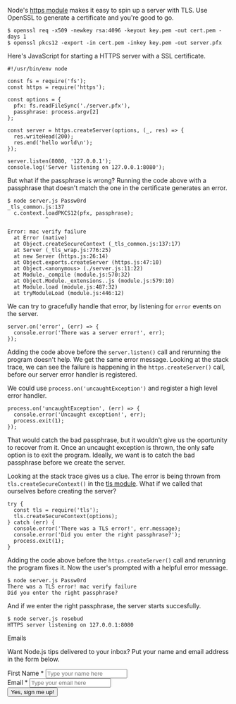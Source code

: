 <!--
title: Validate SSL certificates in Node.js without getting uncaught exceptions
created: 8 April 2017 - 10:25 am
updated: 29 April 2017 - 11:29 am
publish: 29 April 2017
slug: bad-passphrase
tags: nodejs, tls
-->

Node's [https module][https] makes it easy to spin up a server with TLS. Use
OpenSSL to generate a certificate and you're good to go.

    $ openssl req -x509 -newkey rsa:4096 -keyout key.pem -out cert.pem -days 1
    $ openssl pkcs12 -export -in cert.pem -inkey key.pem -out server.pfx

Here's JavaScript for starting a HTTPS server with a SSL certificate.

    #!/usr/bin/env node

    const fs = require('fs');
    const https = require('https');

    const options = {
      pfx: fs.readFileSync('./server.pfx'),
      passphrase: process.argv[2]
    };

    const server = https.createServer(options, (_, res) => {
      res.writeHead(200);
      res.end('hello world\n');
    });

    server.listen(8080, '127.0.0.1');
    console.log('Server listening on 127.0.0.1:8080');

But what if the passphrase is wrong? Running the code above with a passphrase
that doesn't match the one in the certificate generates an error.

    $ node server.js Passw0rd
    _tls_common.js:137
      c.context.loadPKCS12(pfx, passphrase);
                ^

    Error: mac verify failure
      at Error (native)
      at Object.createSecureContext (_tls_common.js:137:17)
      at Server (_tls_wrap.js:776:25)
      at new Server (https.js:26:14)
      at Object.exports.createServer (https.js:47:10)
      at Object.<anonymous> (./server.js:11:22)
      at Module._compile (module.js:570:32)
      at Object.Module._extensions..js (module.js:579:10)
      at Module.load (module.js:487:32)
      at tryModuleLoad (module.js:446:12)

We can try to gracefully handle that error, by listening for `error` events on
the server.

    server.on('error', (err) => {
      console.error('There was a server error!', err);
    });

Adding the code above before the `server.listen()` call and rerunning the
program doesn't help. We get the same error message. Looking at the stack trace,
we can see the failure is happening in the `https.createServer()` call, before
our server error handler is registered.

We could use `process.on('uncaughtException')` and register a high level error
handler.

    process.on('uncaughtException', (err) => {
      console.error('Uncaught exception!', err);
      process.exit(1);
    });

That would catch the bad passphrase, but it wouldn't give us the oportunity to
recover from it. Once an uncaught exception is thrown, the only safe option is
to exit the program. Ideally, we want is to catch the bad passphrase before we
create the server.

Looking at the stack trace gives us a clue. The error is being thrown from
`tls.createSecureContext()` in the [tls module][tls]. What if we called that
ourselves before creating the server?

    try {
      const tls = require('tls');
      tls.createSecureContext(options);
    } catch (err) {
      console.error('There was a TLS error!', err.message);
      console.error('Did you enter the right passphrase?');
      process.exit(1);
    }

Adding the code above before the `https.createServer()` call and rerunning the
program fixes it. Now the user's prompted with a helpful error message.

    $ node server.js Passw0rd
    There was a TLS error! mac verify failure
    Did you enter the right passphrase?

And if we enter the right passphrase, the server starts succesfully.

    $ node server.js rosebud
    HTTPS server listening on 127.0.0.1:8080

<!--
openssl req -x509 -newkey rsa:4096 -keyout key.pem -out cert.pem -days 1
openssl pkcs12 -export -in cert.pem -inkey key.pem -out server.pfx
-->

[https]: https://nodejs.org/dist/latest-v6.x/docs/api/https.html "Various (Node): Node v6.10.2 Documentation - HTTPS"
[tls]: https://nodejs.org/dist/latest-v6.x/docs/api/tls.html "Various (Node): Node v6.10.2 Documentation - TLS"

</article>

<section>
<p class="header">Emails</p>
<p>Want Node.js tips delivered to your inbox? Put your name and email address in the form below.</p>
<div id="mc_embed_signup">
<form action="//frankmitchell.us10.list-manage.com/subscribe/post?u=829a04100874c83dcef96c4ea&amp;id=7f0054cf38" method="post" id="mc-embedded-subscribe-form" name="mc-embedded-subscribe-form" class="validate" target="_blank" novalidate>
  <div id="mc_embed_signup_scroll">
    <div class="mc-field-group">
      <label for="mce-FNAME">First Name <span class="asterisk">&#42;</span></label>
      <input type="text" value="" placeholder="Type your name here" name="FNAME" class="required" id="mce-FNAME">
    </div>
    <div class="mc-field-group">
      <label for="mce-EMAIL">Email <span class="asterisk">&#42;</span></label>
      <input type="email" value="" placeholder="Type your email here" name="EMAIL" class="required email" id="mce-EMAIL">
    </div>
    <div id="mce-responses" class="clear">
      <div class="response" id="mce-error-response" style="display:none"></div>
      <div class="response" id="mce-success-response" style="display:none"></div>
    </div>
    <div style="position: absolute; left: -5000px;" aria-hidden="true">
      <input type="text" name="b_829a04100874c83dcef96c4ea_7f0054cf38" tabindex="-1" value="">
    </div>
    <div class="clear">
      <input type="submit" value="Yes, sign me up!" name="subscribe" id="mc-embedded-subscribe" class="button">
    </div>
  </div>
</form>
</div>
<link href="//cdn-images.mailchimp.com/embedcode/classic-10_7.css" rel="stylesheet" type="text/css" />
<script type='text/javascript' src='//s3.amazonaws.com/downloads.mailchimp.com/js/mc-validate.js'></script><script type='text/javascript'>(function($) {window.fnames = new Array(); window.ftypes = new Array();fnames[1]='FNAME';ftypes[1]='text';fnames[0]='EMAIL';ftypes[0]='email';}(jQuery));var $mcj = jQuery.noConflict(true);</script>
</section>
